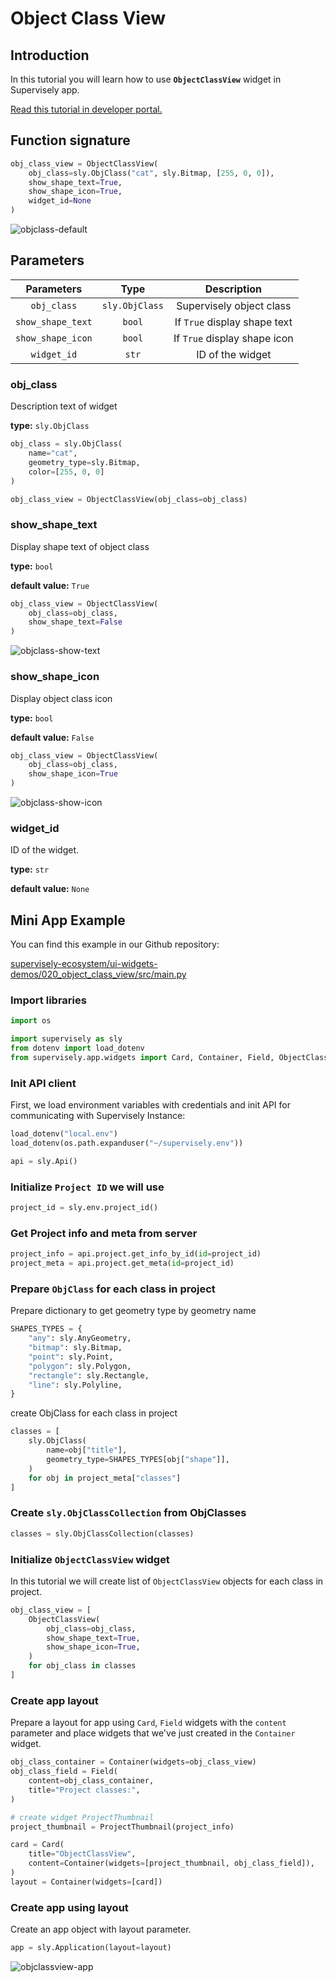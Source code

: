 # Object Class View

## Introduction

In this tutorial you will learn how to use **`ObjectClassView`** widget in Supervisely app.

[Read this tutorial in developer portal.](https://developer.supervise.ly/app-development/apps-with-gui/object-class-view)

## Function signature

```python
obj_class_view = ObjectClassView(
    obj_class=sly.ObjClass("cat", sly.Bitmap, [255, 0, 0]),
    show_shape_text=True,
    show_shape_icon=True,
    widget_id=None
)
```

![objclass-default](https://user-images.githubusercontent.com/79905215/218079475-c5c5c032-8420-4850-b3fc-19dfc19c266a.png)

## Parameters

|   Parameters    |     Type     |         Description          |
| :-------------: | :----------: | :--------------------------: |
|    `obj_class`    | `sly.ObjClass` |   Supervisely object class   |
| `show_shape_text` |     `bool`     | If `True` display shape text |
| `show_shape_icon` |     `bool`     | If `True` display shape icon |
|    `widget_id`    |     `str`      |       ID of the widget       |

### obj_class

Description text of widget

**type:** `sly.ObjClass`

```python
obj_class = sly.ObjClass(
    name="cat",
    geometry_type=sly.Bitmap,
    color=[255, 0, 0]
)

obj_class_view = ObjectClassView(obj_class=obj_class)
```

### show_shape_text

Display shape text of object class

**type:** `bool`

**default value:** `True`

```python
obj_class_view = ObjectClassView(
    obj_class=obj_class,
    show_shape_text=False
)
```

![objclass-show-text](https://user-images.githubusercontent.com/79905215/218081019-0d0d2ebe-69a8-4e7d-b1ce-e647b005dd7b.png)

### show_shape_icon

Display object class icon

**type:** `bool`

**default value:** `False`

```python
obj_class_view = ObjectClassView(
    obj_class=obj_class,
    show_shape_icon=True
)
```

![objclass-show-icon](https://user-images.githubusercontent.com/79905215/218080581-9344eb4a-3696-4c75-b9ff-8f1ec96722b7.png)

### widget_id

ID of the widget.

**type:** `str`

**default value:** `None`

## Mini App Example

You can find this example in our Github repository:

[supervisely-ecosystem/ui-widgets-demos/020_object_class_view/src/main.py](https://github.com/supervisely-ecosystem/ui-widgets-demos/blob/master/020_object_class_view/src/main.py)

### Import libraries

```python
import os

import supervisely as sly
from dotenv import load_dotenv
from supervisely.app.widgets import Card, Container, Field, ObjectClassView, ProjectThumbnail
```

### Init API client

First, we load environment variables with credentials and init API for communicating with Supervisely Instance:

```python
load_dotenv("local.env")
load_dotenv(os.path.expanduser("~/supervisely.env"))

api = sly.Api()
```

### Initialize `Project ID` we will use

```python
project_id = sly.env.project_id()
```

### Get Project info and meta from server

```python
project_info = api.project.get_info_by_id(id=project_id)
project_meta = api.project.get_meta(id=project_id)
```

### Prepare `ObjClass` for each class in project

Prepare dictionary to get geometry type by geometry name

```python
SHAPES_TYPES = {
    "any": sly.AnyGeometry,
    "bitmap": sly.Bitmap,
    "point": sly.Point,
    "polygon": sly.Polygon,
    "rectangle": sly.Rectangle,
    "line": sly.Polyline,
}
```

create ObjClass for each class in project

```python
classes = [
    sly.ObjClass(
        name=obj["title"],
        geometry_type=SHAPES_TYPES[obj["shape"]],
    )
    for obj in project_meta["classes"]
]
```

### Create `sly.ObjClassCollection` from ObjClasses

```python
classes = sly.ObjClassCollection(classes)
```

### Initialize `ObjectClassView` widget

In this tutorial we will create list of `ObjectClassView` objects for each class in project.

```python
obj_class_view = [
    ObjectClassView(
        obj_class=obj_class,
        show_shape_text=True,
        show_shape_icon=True,
    )
    for obj_class in classes
]
```

### Create app layout

Prepare a layout for app using `Card`, `Field` widgets with the `content` parameter and place widgets that we've just created in the `Container` widget.

```python
obj_class_container = Container(widgets=obj_class_view)
obj_class_field = Field(
    content=obj_class_container,
    title="Project classes:",
)

# create widget ProjectThumbnail
project_thumbnail = ProjectThumbnail(project_info)

card = Card(
    title="ObjectClassView",
    content=Container(widgets=[project_thumbnail, obj_class_field]),
)
layout = Container(widgets=[card])
```

### Create app using layout

Create an app object with layout parameter.

```python
app = sly.Application(layout=layout)
```

![objclassview-app](https://user-images.githubusercontent.com/79905215/218984921-7bad1e0e-5600-4230-b069-9c457961b49b.png)
